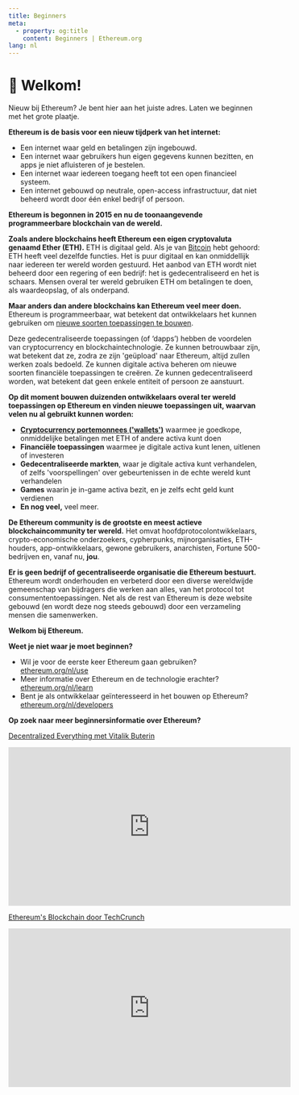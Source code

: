 ```yaml
---
title: Beginners
meta:
  - property: og:title
    content: Beginners | Ethereum.org
lang: nl
---
```


# 👋 Welkom!

Nieuw bij Ethereum? Je bent hier aan het juiste adres. Laten we beginnen met het grote plaatje.

**Ethereum is de basis voor een nieuw tijdperk van het internet:**

- Een internet waar geld en betalingen zijn ingebouwd.
- Een internet waar gebruikers hun eigen gegevens kunnen bezitten, en apps je niet afluisteren of je bestelen.
- Een internet waar iedereen toegang heeft tot een open financieel systeem.
- Een internet gebouwd op neutrale, open-access infrastructuur, dat niet beheerd wordt door één enkel bedrijf of persoon.

**Ethereum is begonnen in 2015 en nu de toonaangevende programmeerbare blockchain van de wereld.**

**Zoals andere blockchains heeft Ethereum een eigen cryptovaluta genaamd Ether (ETH).** ETH is digitaal geld. Als je van [Bitcoin](http://bitcoin.org/) hebt gehoord: ETH heeft veel dezelfde functies. Het is puur digitaal en kan onmiddellijk naar iedereen ter wereld worden gestuurd. Het aanbod van ETH wordt niet beheerd door een regering of een bedrijf: het is gedecentraliseerd en het is schaars. Mensen overal ter wereld gebruiken ETH om betalingen te doen, als waardeopslag, of als onderpand.

**Maar anders dan andere blockchains kan Ethereum veel meer doen.** Ethereum is programmeerbaar, wat betekent dat ontwikkelaars het kunnen gebruiken om [nieuwe soorten toepassingen te bouwen](/nl/use/#1-use-an-application-built-on-ethereum).

Deze gedecentraliseerde toepassingen (of ‘dapps’) hebben de voordelen van cryptocurrency en blockchaintechnologie. Ze kunnen betrouwbaar zijn, wat betekent dat ze, zodra ze zijn 'geüpload' naar Ethereum, altijd zullen werken zoals bedoeld. Ze kunnen digitale activa beheren om nieuwe soorten financiële toepassingen te creëren. Ze kunnen gedecentraliseerd worden, wat betekent dat geen enkele entiteit of persoon ze aanstuurt.

**Op dit moment bouwen duizenden ontwikkelaars overal ter wereld toepassingen op Ethereum en vinden nieuwe toepassingen uit, waarvan velen nu al gebruikt kunnen worden:**

- [**Cryptocurrency portemonnees ('wallets')**](/nl/use/#3-what-is-a-wallet-and-which-one-should-i-use) waarmee je goedkope, onmiddelijke betalingen met ETH of andere activa kunt doen
- **Financiële toepassingen** waarmee je digitale activa kunt lenen, uitlenen of investeren
- **Gedecentraliseerde markten**, waar je digitale activa kunt verhandelen, of zelfs 'voorspellingen' over gebeurtenissen in de echte wereld kunt verhandelen
- **Games** waarin je in-game activa bezit, en je zelfs echt geld kunt verdienen
- **En nog veel,** veel meer.

**De Ethereum community is de grootste en meest actieve blockchaincommunity ter wereld.** Het omvat hoofdprotocolontwikkelaars, crypto-economische onderzoekers, cypherpunks, mijnorganisaties, ETH-houders, app-ontwikkelaars, gewone gebruikers, anarchisten, Fortune 500-bedrijven en, vanaf nu, **jou**.

**Er is geen bedrijf of gecentraliseerde organisatie die Ethereum bestuurt.** Ethereum wordt onderhouden en verbeterd door een diverse wereldwijde gemeenschap van bijdragers die werken aan alles, van het protocol tot consumententoepassingen. Net als de rest van Ethereum is deze website gebouwd (en wordt deze nog steeds gebouwd) door een verzameling mensen die samenwerken.

**Welkom bij Ethereum.**

**Weet je niet waar je moet beginnen?**

- Wil je voor de eerste keer Ethereum gaan gebruiken? [ethereum.org/nl/use](/nl/use/)
- Meer informatie over Ethereum en de technologie erachter? [ethereum.org/nl/learn](/nl/learn/)
- Bent je als ontwikkelaar geïnteresseerd in het bouwen op Ethereum? [ethereum.org/nl/developers](/nl/developers/)

**Op zoek naar meer beginnersinformatie over Ethereum?**

[Decentralized Everything met Vitalik Buterin](https://youtu.be/WSN5BaCzsbo)

<div class="iframe-container">
  <iframe width="560" height="315" src="https://www.youtube.com/embed/WSN5BaCzsbo" frameborder="0" allow="accelerometer; autoplay; encrypted-media; gyroscope; picture-in-picture" allowfullscreen></iframe>
</div>

[Ethereum's Blockchain door TechCrunch](https://www.youtube.com/watch?v=WfULutvxvzY)

<div class="iframe-container">
  <iframe width="560" height="315" src="https://www.youtube.com/embed/WfULutvxvzY" frameborder="0" allow="accelerometer; autoplay; encrypted-media; gyroscope; picture-in-picture" allowfullscreen></iframe>
</div>
